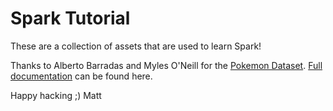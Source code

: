 # Spark Tutorial

These are a collection of assets that are used to learn Spark! 

Thanks to Alberto Barradas and Myles O'Neill for the [Pokemon Dataset](https://www.kaggle.com/abcsds/pokemon). [Full documentation](https://www.kaggle.com/abcsds/pokemon) can be found here. 

Happy hacking ;) 
Matt
